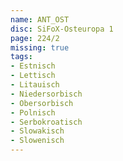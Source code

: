 ```yaml
---
name: ANT_OST
disc: SiFoX-Osteuropa 1
page: 224/2
missing: true
tags:
- Estnisch
- Lettisch
- Litauisch
- Niedersorbisch
- Obersorbisch
- Polnisch
- Serbokroatisch
- Slowakisch
- Slowenisch
---
```


